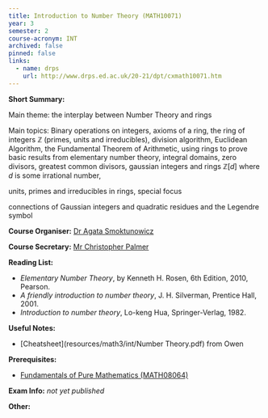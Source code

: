 ```yaml
---
title: Introduction to Number Theory (MATH10071)
year: 3
semester: 2 
course-acronym: INT
archived: false
pinned: false
links:
  - name: drps
    url: http://www.drps.ed.ac.uk/20-21/dpt/cxmath10071.htm
---
```

**Short Summary:** 

Main theme: the interplay between Number Theory and rings

Main topics: Binary operations on integers, axioms of a ring, the ring of integers $\mathbb{Z}$ (primes, units and irreducibles), division algorithm, Euclidean Algorithm, the Fundamental Theorem of Arithmetic, using rings to prove basic results from elementary number theory, integral domains, zero divisors, greatest common divisors, gaussian integers and rings $\mathbb{Z}[d]$ where $d$ is some irrational number, 



units, primes and irreducibles in rings, special focus 

connections of Gaussian integers and quadratic residues and the Legendre symbol



**Course Organiser:** [Dr Agata Smoktunowicz](<A.Smoktunowicz@ed.ac.uk>)

**Course Secretary:** [Mr Christopher Palmer](<chris.palmer@ed.ac.uk>) 

**Reading List:** 

- *Elementary Number Theory*, by Kenneth H. Rosen, 6th Edition, 2010, Pearson.
- *A friendly introduction to number theory*, J. H. Silverman, Prentice Hall, 2001.
- *Introduction to number theory*, Lo-keng Hua, Springer-Verlag, 1982.

**Useful Notes:**

- [Cheatsheet](resources/math3/int/Number Theory.pdf) from Owen 

**Prerequisites:** 

- [Fundamentals of Pure Mathematics (MATH08064)](/math2/#fpm) 


**Exam Info:** *not yet published*

**Other:**

